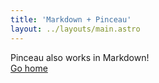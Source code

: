 ```yaml
---
title: 'Markdown + Pinceau'
layout: ../layouts/main.astro
---
```


<div>
 <div>
  Pinceau also works in Markdown!
 </div>
 <a href="/">
  Go home
 </a>
</div>

